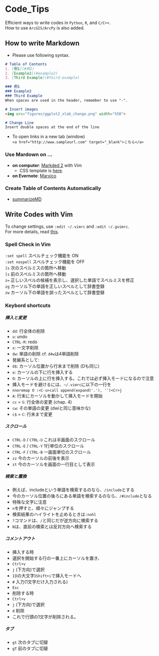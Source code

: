 # Code_Tips
Efficient ways to write codes in `Python`, `R`, and `C/C++`.  
How to use `ArcGIS/ArcPy` is also added.

## How to write Markdown
* Please use following syntax.

```README.md
# Table of Contents
1. [例1](#例1)
2. [Example2](#example2)
3. [Third Example](#third-example)

### 例1
### Example2
### Third Example
When spaces are used in the header, remember to use "-".

# Insert images
<img src="figures/ggplot2_xlab_change.png" width="550">

# Change Line
Insert double spaces at the end of the line
```
* To open links in a new tab (window)<br>
`<a href="http://www.sampleurl.com" target="_blank">こちら</a>`

### Use Mardown on ...
* **on computer**: <a href="http://marked2app.com/"  target="_blank">Markded 2</a> with Vim
  * CSS template is <a href="https://gist.github.com/Shusei-E/d4e58dd6fc7f320fa7b3" target="_blank">here</a>.
* **on Evernote**: <a href="https://marxi.co"  target="_blank">Marxico</a>

### Create Table of Contents Automatically
* [summarizeMD](https://github.com/Shusei-E/summarizeMD)


## Write Codes with Vim
To change settings, use `:edit ~/.vimrc` and `:edit ~/.gvimrc`.<br>
For more details, read <a href="https://gist.github.com/Shusei-E/db4ed25ce011a5b31993" target="_blank">this</a>.

### Spell Check in Vim
`:set spell`	スペルチェック機能を ON<br>
`:set nospell`	スペルチェック機能を OFF<br>
`]s`	次のスペルミスの箇所へ移動<br>
`[s`	前のスペルミスの箇所へ移動<br>
`z=`	正しいスペルの候補を表示し、選択した単語でスペルミスを修正<br>
`zg`	カーソル下の単語を正しいスペルとして辞書登録<br>
`zw`	カーソル下の単語を誤ったスペルとして辞書登録<br>

### Keybord shortcuts

##### 挿入と変更
* `dd`: 行全体の削除
* `u`: undo
* `CTRL-R`: redo
* `x`: 一文字削除
* `dw`: 単語の削除 cf. `d4w`は4単語削除
 * 発展系として:
 * `d$`: カーソル位置から行末まで削除 (Dも同じ)
* `o`: カーソルの下に行を挿入する
* `O`: カーソルの上に行を挿入する。これでは必ず挿入モードになるので注意
 * 挿入モードを避けるには、`~/.vimrc`に以下の一行を
 * `nnoremap O :<C-u>call append(expand('.'), '')<Cr>j`
* `A`: 行末にカーソルを動かして挿入モードを開始
* `cc` = `S`: 行全体の変更 (chap. 4)
* `cw`: その単語の変更 (dwiと同じ意味かな)
* `c$` = `C`: 行末まで変更

##### スクロール
* `CTRL-D` / `CTRL-U` これは半画面のスクロール
* `CTRL-E` / `CTRL-Y` 1行単位のスクロール
* `CTRL-F` / `CTRL-B` 一画面単位のスクロール
* `zz` 今のカーソルの前後を表示
* `zt` 今のカーソルを画面の一行目として表示

##### 検索と置換 
* 例えば、includeという単語を検索するのなら、`/include`とする
 * 今のカーソル位置の後ろにある単語を検索するのなら、`/#include`となる　
 * 特殊な文字に注意
 * `n`を押すと、順々にジャンプする
 * 検索結果のハイライトを止めるときは`:nohl`
* `?`コマンドは、`/`と同じだが逆方向に検索する
* `N`は、直前の検索とは反対方向へ検索する

##### コメントアウト
* 挿入する時
 * 選択を開始する行の一番上にカーソルを置き、
 * `Ctrl+v`
 * `j` (下方向)で選択
 * `I`(iの大文字)`Shift+i`で挿入モードへ
 * `#` 入力(1文字だけ入力される)
 * `Esc`
* 削除する時
 * `Ctrl+v`
 * `j` (下方向)で選択
 * `d` 削除
 * これで行頭の1文字が削除される。

##### タブ
* `gt`	次のタブに切替
* `gT` 前のタブに切替
